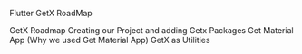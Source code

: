 Flutter GetX RoadMap

GetX Roadmap
Creating our Project and adding Getx Packages
Get Material App (Why we used Get Material App)
GetX as Utilities
